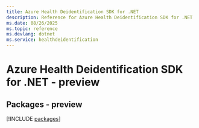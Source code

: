 ```yaml
---
title: Azure Health Deidentification SDK for .NET
description: Reference for Azure Health Deidentification SDK for .NET
ms.date: 08/26/2025
ms.topic: reference
ms.devlang: dotnet
ms.service: healthdeidentification
---
```

# Azure Health Deidentification SDK for .NET - preview
## Packages - preview
[!INCLUDE [packages](health-deidentification-index.md)]